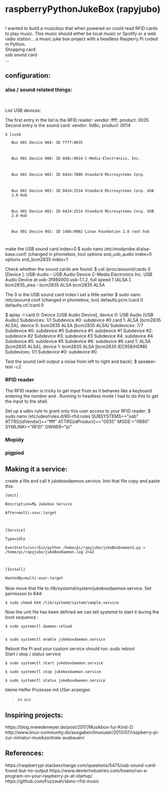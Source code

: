 <h1>raspberryPythonJukeBox (rapyjubo)</h1>
<br>
I wanted to build a musicbox that when powered on could read RFID cards to play music. This music should either be local music or Spotify or a web radio station...
a music juke box project with a headless Rasperry Pi coded in Python.
<br>Shopping card:
<br>usb sound card
<br>...


<h2>configuration:</h2>
<h3>alsa / sound related things:</h3>
<br>
<p>List USB devices:</p>
The first entry in the list is the RFID reader: vendor: ffff; product: 0035
Second entry is the sound card: vendor: 0d8c; product: 0014 
<br>
<code>
$ lsusb
<ul>Bus 001 Device 004: ID ffff:0035</ul>
<ul>Bus 001 Device 006: ID 0d8c:0014 C-Media Electronics, Inc.</ul>
<ul>Bus 001 Device 005: ID 0424:7800 Standard Microsystems Corp.</ul>
<ul>Bus 001 Device 003: ID 0424:2514 Standard Microsystems Corp. USB 2.0 Hub</ul>
<ul>Bus 001 Device 002: ID 0424:2514 Standard Microsystems Corp. USB 2.0 Hub</ul>
<ul>Bus 001 Device 001: ID 1d6b:0002 Linux Foundation 2.0 root hub</ul>
</code>

make the USB sound card index=0
$ sudo nano /etc/modprobe.d/alsa-base.conf: (changed in phoniebox, too)
options snd_usb_audio index=0
options snd_bcm2835 index=1

Check whether the sound cards are found:
$ cat /proc/asound/cards
 0 [Device         ]: USB-Audio - USB Audio Device
                      C-Media Electronics Inc. USB Audio Device at usb-3f980000.usb-1.1.2, full speed
 1 [ALSA           ]: bcm2835_alsa - bcm2835 ALSA
                      bcm2835 ALSA

The 0 is the USB sound card index I set a little earlier
$ sudo nano /etc/asound.conf (changed in phoniebox, too)
defaults.pcm.!card 0
defaults.ctl.!card 0

$ aplay -l
card 0: Device [USB Audio Device], device 0: USB Audio [USB Audio]
  Subdevices: 1/1
  Subdevice #0: subdevice #0
card 1: ALSA [bcm2835 ALSA], device 0: bcm2835 ALSA [bcm2835 ALSA]
  Subdevices: 7/7
  Subdevice #0: subdevice #0
  Subdevice #1: subdevice #1
  Subdevice #2: subdevice #2
  Subdevice #3: subdevice #3
  Subdevice #4: subdevice #4
  Subdevice #5: subdevice #5
  Subdevice #6: subdevice #6
card 1: ALSA [bcm2835 ALSA], device 1: bcm2835 ALSA [bcm2835 IEC958/HDMI]
  Subdevices: 1/1
  Subdevice #0: subdevice #0

Test the sound (will output a noise from left to right and back):
$ speaker-test -c2


    
<h3>RFID reader</h3>
The RFID reader is tricky to get input from as it behaves like a keyboard entering the number and <Enter>. Running in headless mode I had to do this to get the input to the shell.

Set up a udev rule to grant only this user access to your RFID reader:
$ sudo nano /etc/udev/rules.d/80-rfid.rules
SUBSYSTEMS=="usb" ATTRS{idVendor}=="ffff" ATTRS{idProduct}=="0035"  MODE:="0660" SYMLINK+="RFID" OWNER="pi"


<h3>Mopidy</h3>



<h3>pigpiod</h3>




<h2>Making it a service:</h2>
create a file and call it jukeboxdaemon.service.
Into that file copy and paste this:
<code>
<br>[Unit]
<br>Description=My Jukebox Service
<br>After=multi-user.target
<br>
<br>[Service]
<br>Type=idle
<br>ExecStart=/usr/bin/python /home/pi/rapyjubo/jukeBoxDaemon3.py > /home/pi/rapyjubo/jukeBoxDaemon.log 2>&1
<br>
<br>[Install]
<br>WantedBy=multi-user.target
</code>
<br>
Now move that file to /lib/systemd/system/jukeboxdaemon.service.
Set permisson to 644:
<code>
<br>$ sudo chmod 644 /lib/systemd/system/sample.service</br>
</code>
Now the unit file has been defined we can tell systemd to start it during the boot sequence :
<code>
<br>$ sudo systemctl daemon-reload</br>
<br>$ sudo systemctl enable jukeboxdaemon.service</br>
</code>
Reboot the Pi and your custom service should run:
sudo reboot
<br>Start / stop / status service 
<code>
<br>$ sudo systemctl start jukeboxdaemon.service
<br>$ sudo systemctl stop jukeboxdaemon.service
<br>$ sudo systemctl status jukeboxdaemon.service
</code>






kleine Helfer
Prozesse mit USer anzeigen 
> ps aux

<h2>Inspiring projects:</h2>
https://blog.mwiedemeyer.de/post/2017/Musikbox-fur-Kind-2/
http://www.linux-community.de/ausgaben/linuxuser/2013/07/raspberry-pi-zur-miniatur-musikzentrale-ausbauen/

<h2>References:</h2>
https://raspberrypi.stackexchange.com/questions/5475/usb-sound-card-found-but-no-output
https://www.dexterindustries.com/howto/run-a-program-on-your-raspberry-pi-at-startup/
https://github.com/Fuzzwah/xbmc-rfid-music